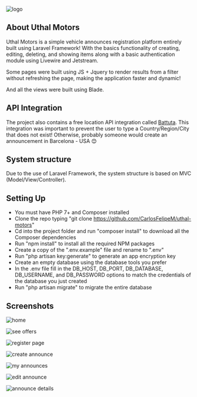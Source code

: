
![logo](https://user-images.githubusercontent.com/43152329/119275240-4c31b700-bbea-11eb-8b3b-ebfe2629033c.png)


## About Uthal Motors

Uthal Motors is a simple vehicle announces registration platform entirely built using Laravel Framework! With the basics functionality of creating, editing, deleting, and showing items along with a basic authentication module using Livewire and Jetstream.

Some pages were built using JS + Jquery to render results from a filter without refreshing the page, making the application faster and dynamic!

And all the views were built using Blade.  

## API Integration

The project also contains a free location API integration called <a href='https://battuta.medunes.net'>Battuta</a>. This integration was important to prevent the user to type a Country/Region/City that does not exist! 
Otherwise, probably someone would create an announcement in Barcelona - USA 😊

## System structure

Due to the use of Laravel Framework, the system structure is based on MVC (Model/View/Controller).

## Setting Up

- You must have PHP 7+ and Composer installed
- Clone the repo typing "git clone https://github.com/CarlosFelipeM/uthal-motors"
- Cd into the project folder and run "composer install" to download all the Composer dependencies
- Run "npm install" to install all the required NPM packages
- Create a copy of the ".env.example" file and rename to ".env"
- Run "php artisan key:generate" to generate an app encryption key
- Create an empty database using the database tools you prefer 
- In the .env file fill in the DB_HOST, DB_PORT, DB_DATABASE, DB_USERNAME, and DB_PASSWORD options to match the credentials of the database you just created
- Run "php artisan migrate" to migrate the entire database

## Screenshots

![home](https://user-images.githubusercontent.com/43152329/119275120-a5e5b180-bbe9-11eb-86dc-2b6c50823b08.PNG)

![see offers](https://user-images.githubusercontent.com/43152329/119275145-cd3c7e80-bbe9-11eb-802e-cf04149ce4f7.PNG)

![register page](https://user-images.githubusercontent.com/43152329/119275150-d1689c00-bbe9-11eb-8217-bc85bd5f7b41.PNG)

![create announce](https://user-images.githubusercontent.com/43152329/119275159-d62d5000-bbe9-11eb-840e-51702b2515c4.PNG)

![my announces](https://user-images.githubusercontent.com/43152329/119275162-d7f71380-bbe9-11eb-810a-63ebd3d94262.PNG)

![edit announce](https://user-images.githubusercontent.com/43152329/119275165-d9c0d700-bbe9-11eb-9581-5b379d19bc5c.PNG)

![announce details](https://user-images.githubusercontent.com/43152329/119275166-db8a9a80-bbe9-11eb-90b4-33d4cdf84a4b.PNG)

